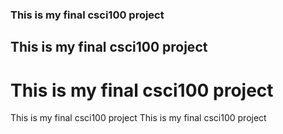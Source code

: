 ### This is my final csci100 project
## This is my final csci100 project
# This is my final csci100 project

This is my final csci100 project
This is my final csci100 project

